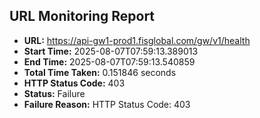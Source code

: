 ## URL Monitoring Report

- **URL:** https://api-gw1-prod1.fisglobal.com/gw/v1/health
- **Start Time:** 2025-08-07T07:59:13.389013
- **End Time:** 2025-08-07T07:59:13.540859
- **Total Time Taken:** 0.151846 seconds
- **HTTP Status Code:** 403
- **Status:** Failure
- **Failure Reason:** HTTP Status Code: 403
